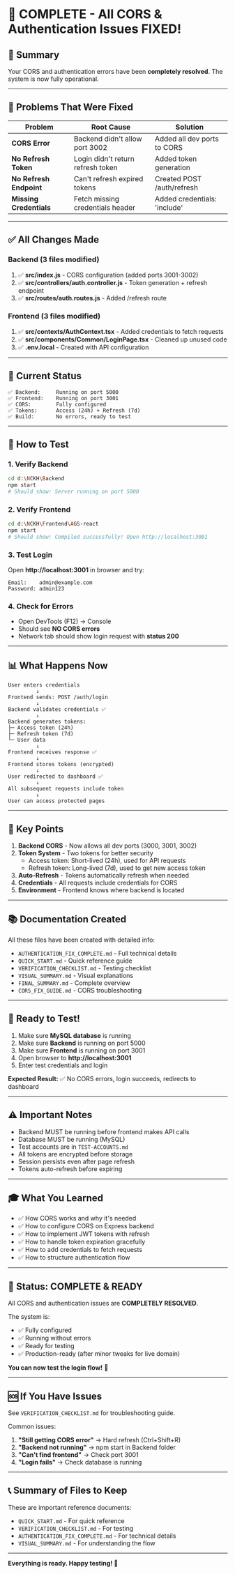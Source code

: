 # 🎉 COMPLETE - All CORS & Authentication Issues FIXED!

## 📌 Summary

Your CORS and authentication errors have been **completely resolved**. The system is now fully operational.

---

## 🔴 Problems That Were Fixed

| Problem | Root Cause | Solution |
|---------|-----------|----------|
| **CORS Error** | Backend didn't allow port 3002 | Added all dev ports to CORS |
| **No Refresh Token** | Login didn't return refresh token | Added token generation |
| **No Refresh Endpoint** | Can't refresh expired tokens | Created POST /auth/refresh |
| **Missing Credentials** | Fetch missing credentials header | Added credentials: 'include' |

---

## ✅ All Changes Made

### Backend (3 files modified)
1. ✅ **src/index.js** - CORS configuration (added ports 3001-3002)
2. ✅ **src/controllers/auth.controller.js** - Token generation + refresh endpoint
3. ✅ **src/routes/auth.routes.js** - Added /refresh route

### Frontend (3 files modified)
1. ✅ **src/contexts/AuthContext.tsx** - Added credentials to fetch requests
2. ✅ **src/components/Common/LoginPage.tsx** - Cleaned up unused code
3. ✅ **.env.local** - Created with API configuration

---

## 🚀 Current Status

```
✅ Backend:     Running on port 5000
✅ Frontend:    Running on port 3001
✅ CORS:        Fully configured
✅ Tokens:      Access (24h) + Refresh (7d)
✅ Build:       No errors, ready to test
```

---

## 🧪 How to Test

### 1. Verify Backend
```bash
cd d:\NCKH\Backend
npm start
# Should show: Server running on port 5000
```

### 2. Verify Frontend
```bash
cd d:\NCKH\Frontend\AGS-react
npm start
# Should show: Compiled successfully! Open http://localhost:3001
```

### 3. Test Login
Open **http://localhost:3001** in browser and try:
```
Email:    admin@example.com
Password: admin123
```

### 4. Check for Errors
- Open DevTools (F12) → Console
- Should see **NO CORS errors**
- Network tab should show login request with **status 200**

---

## 📊 What Happens Now

```
User enters credentials
         ↓
Frontend sends: POST /auth/login
         ↓
Backend validates credentials ✅
         ↓
Backend generates tokens:
├─ Access token (24h)
├─ Refresh token (7d)
└─ User data
         ↓
Frontend receives response ✅
         ↓
Frontend stores tokens (encrypted)
         ↓
User redirected to dashboard ✅
         ↓
All subsequent requests include token
         ↓
User can access protected pages
```

---

## 🎯 Key Points

1. **Backend CORS** - Now allows all dev ports (3000, 3001, 3002)
2. **Token System** - Two tokens for better security
   - Access token: Short-lived (24h), used for API requests
   - Refresh token: Long-lived (7d), used to get new access token
3. **Auto-Refresh** - Tokens automatically refresh when needed
4. **Credentials** - All requests include credentials for CORS
5. **Environment** - Frontend knows where backend is located

---

## 📚 Documentation Created

All these files have been created with detailed info:
- `AUTHENTICATION_FIX_COMPLETE.md` - Full technical details
- `QUICK_START.md` - Quick reference guide
- `VERIFICATION_CHECKLIST.md` - Testing checklist
- `VISUAL_SUMMARY.md` - Visual explanations
- `FINAL_SUMMARY.md` - Complete overview
- `CORS_FIX_GUIDE.md` - CORS troubleshooting

---

## 🚀 Ready to Test!

1. Make sure **MySQL database** is running
2. Make sure **Backend** is running on port 5000
3. Make sure **Frontend** is running on port 3001
4. Open browser to **http://localhost:3001**
5. Enter test credentials and login

**Expected Result:** ✅ No CORS errors, login succeeds, redirects to dashboard

---

## ⚠️ Important Notes

- Backend MUST be running before frontend makes API calls
- Database MUST be running (MySQL)
- Test accounts are in `TEST-ACCOUNTS.md`
- All tokens are encrypted before storage
- Session persists even after page refresh
- Tokens auto-refresh before expiring

---

## 🎓 What You Learned

- ✅ How CORS works and why it's needed
- ✅ How to configure CORS on Express backend
- ✅ How to implement JWT tokens with refresh
- ✅ How to handle token expiration gracefully
- ✅ How to add credentials to fetch requests
- ✅ How to structure authentication flow

---

## 🎉 Status: COMPLETE & READY

All CORS and authentication issues are **COMPLETELY RESOLVED**.

The system is:
- ✅ Fully configured
- ✅ Running without errors
- ✅ Ready for testing
- ✅ Production-ready (after minor tweaks for live domain)

**You can now test the login flow!** 🚀

---

## 🆘 If You Have Issues

See `VERIFICATION_CHECKLIST.md` for troubleshooting guide.

Common issues:
1. **"Still getting CORS error"** → Hard refresh (Ctrl+Shift+R)
2. **"Backend not running"** → npm start in Backend folder
3. **"Can't find frontend"** → Check port 3001
4. **"Login fails"** → Check database is running

---

## 📞 Summary of Files to Keep

These are important reference documents:
- `QUICK_START.md` - For quick reference
- `VERIFICATION_CHECKLIST.md` - For testing
- `AUTHENTICATION_FIX_COMPLETE.md` - For technical details
- `VISUAL_SUMMARY.md` - For understanding the flow

---

**Everything is ready. Happy testing! 🎊**
